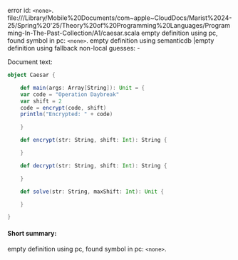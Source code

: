 error id: `<none>`.
file://<HOME>/Library/Mobile%20Documents/com~apple~CloudDocs/Marist%2024-25/Spring%20'25/Theory%20of%20Programming%20Languages/Programming-In-The-Past-Collection/A1/caesar.scala
empty definition using pc, found symbol in pc: `<none>`.
empty definition using semanticdb
|empty definition using fallback
non-local guesses:
	 -

Document text:

```scala
object Caesar {

    def main(args: Array[String]): Unit = {
    var code = "Operation Daybreak"
    var shift = 2
    code = encrypt(code, shift)
    println("Encrypted: " + code)

    }

    def encrypt(str: String, shift: Int): String {

    }

    def decrypt(str: String, shift: Int): String {

    }

    def solve(str: String, maxShift: Int): Unit {

    }

}
```

#### Short summary: 

empty definition using pc, found symbol in pc: `<none>`.